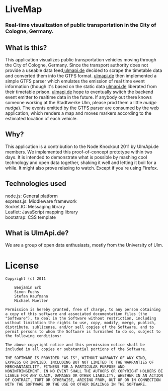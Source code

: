 # LiveMap
### Real-time visualization of public transportation in the City of Cologne, Germany.


## What is this?

This application visualizes public transportation vehicles moving through the City of Cologne, Germany. Since the transport authority does not provide a useable data feed,[ulmapi.de](http://ulmapi.de) decided to scrape the timetable data and converted them into the GTFS format. [ulmapi.de](http://ulmapi.de) then implemented a simple GTFS parser which emulates the emission of real time event information (though it's based on the static data [ulmapi.de](http://ulmapi.de) liberated from their timetable prison. [ulmapi.de](http://ulmapi.de) hope to eventually switch the backend event emitter to realtime data in the future. If anybody out there knows someone working at the Stadtwerke Ulm, please prod them a little *nudge nudge*). The events emitted by the GTFS parser are consumed by the web application, which renders a map and moves markers according to the estimated location of each vehicle.


## Why?

This application is a contribution to the Node Knockout 2011 by UlmApi.de members. We implemented this proof-of-concept prototype within two days. It is intended to demonstrate what is possible by mashing cool technology and open data together, shaking it well and letting it boil for a while. It might also prove relaxing to watch. Except if you're using Firefox.


## Technologies used

node.js: General platform   
express.js: Middleware framework   
Socket.IO: Messaging library   
Leaflet: JavaScript mapping library   
bootstrap: CSS template   


## What is UlmApi.de?

We are a group of open data enthusiasts, mostly from the University of Ulm.


# License

	Copyright (c) 2011 
		
		Benjamin Erb
		Simon Fuchs
		Stefan Kaufmann
		Michael Mueller

	Permission is hereby granted, free of charge, to any person obtaining
	a copy of this software and associated documentation files (the
	"Software"), to deal in the Software without restriction, including
	without limitation the rights to use, copy, modify, merge, publish,
	distribute, sublicense, and/or sell copies of the Software, and to
	permit persons to whom the Software is furnished to do so, subject to
	the following conditions:

	The above copyright notice and this permission notice shall be
	included in all copies or substantial portions of the Software.

	THE SOFTWARE IS PROVIDED "AS IS", WITHOUT WARRANTY OF ANY KIND,
	EXPRESS OR IMPLIED, INCLUDING BUT NOT LIMITED TO THE WARRANTIES OF
	MERCHANTABILITY, FITNESS FOR A PARTICULAR PURPOSE AND
	NONINFRINGEMENT. IN NO EVENT SHALL THE AUTHORS OR COPYRIGHT HOLDERS BE
	LIABLE FOR ANY CLAIM, DAMAGES OR OTHER LIABILITY, WHETHER IN AN ACTION
	OF CONTRACT, TORT OR OTHERWISE, ARISING FROM, OUT OF OR IN CONNECTION
	WITH THE SOFTWARE OR THE USE OR OTHER DEALINGS IN THE SOFTWARE.
